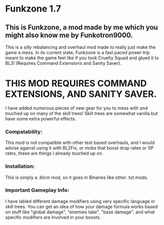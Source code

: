 # Funkzone 1.7
## This is Funkzone, a mod made by me which you might also know me by Funkotron9000. 

This is a silly rebalancing and overhaul mod made to really just make the game a mess. In its current state, Funkzone is a fast paced power trip meant to make the game feel like if you took Cruelty Squad and glued it to BL3! (Requires Command Extensions and Sanity Saver). 
# THIS MOD REQUIRES COMMAND EXTENSIONS, AND SANITY SAVER.

I have added numerous pieces of new gear for you to mess with and touched up on many of the skill trees! Skill trees are somewhat vanilla but have some extra powerful effects.

### Compatability: 
This mod is not compatible with other text based overhauls, and I would advise against using it with BL2Fix, or mobs that boost drop rates or XP rates, these are things I already touched up on. 
### Installation: 
This is simply a .blcm mod, so it goes in Binaries like other .txt mods.
### Important Gameplay Info:
I have labled different damage modifiers using very specific language in skill trees. You can get an idea of how your damage formula works based on stuff like "global damage", "enemies take", "base damage", and what specific modifiers are involved in your boosts. 
